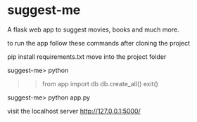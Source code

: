 # suggest-me
A flask web app to suggest movies, books and much more.

to run the app follow these commands after cloning the project

pip install requirements.txt
move into the project folder

suggest-me> python

>> from app import db
>> db.create_all()
>> exit()

suggest-me> python app.py

visit the localhost server http://127.0.0.1:5000/
